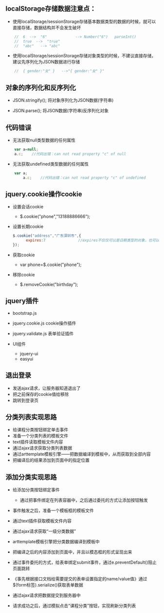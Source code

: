## localStorage存储数据注意点：
+ 使用localStorage/sessionStorage存储基本数据类型的数据的时候，就可以直接存储，数据结构并不会发生破坏
```js
    //  6  -->  "6"             --> Number("6")   parseInt()
    //  true  -->  "true"
    //  "abc"   --> "abc"
```

+ 使用localStorage/sessionStorage存储对象类型的时候，不建议直接存储，建议先序列化为JSON数据进行存储
```js
    //  { gender:"女" }   -->"{ gender:"女" }"
```

## 对象的序列化和反序列化
+ JSON.stringify(); 将对象序列化为JSON数据(字符串)

+ JSON.parse();     将JSON数据(字符串)反序列化对象

## 代码错误
+ 无法获取null类型数据的任何属性
```js
    var a=null;
    a.c;    //代码出错：can not read property "c" of null
```

+ 无法获取undefined类型数据的任何属性
```js
    var a;
        a.c;    //代码出错：can not read property "c" of undefined
```

## jquery.cookie操作cookie
+ 设置会话cookie
    - $.cookie("phone","13188886666");
+ 设置长期cookie
   ```js
   $.cookie("address","广东深圳市",{
         expires:7               //expires不仅仅可以是日期类型的对象，也可以是以天为单位的数字
   });
   ```

+ 获取cookie
    + var phone=$.cookie("phone");

+ 移除cookie
    - $.removeCookie("birthday");

## jquery插件
+ bootstrap.js
+ jquery.cookie.js          cookie操作插件
+ jquery.validate.js        表单验证插件

+ UI组件
    - jquery-ui
    - easyui

## 退出登录
+ 发送ajax请求，让服务器知道退出了
+ 把之前保存的cookie值给移除
+ 跳转到登录页

## 分类列表实现思路
+ 给课程分类按钮绑定单击事件
+ 准备一个分类列表的模板文件
+ text插件读取模板文件内容
+ 通过ajax请求获取分类列表数据
+ 通过arttemplate模板引擎——把数据编译到模板中，从而获取到全部内容
+ 把编译后的结果添加到页面中的指定位置

## 添加分类实现思路
+ 给添加分类按钮绑定事件
    - 通过把事件绑定在列表容器中，之后通过委托的方式让添加按钮触发
+ 事件触发之后，准备一个模板框的模板文件
+ 通过text插件获取模板文件内容
+ 通过ajax请求获取“一级分类数据”
+ arttemplate模板引擎把分类数据编译到模板中
+ 把编译之后的内容添加到页面中，并且以模态框的形式呈现出来

+ 通过事件委托的方式，给表单绑定submit事件，通过e.preventDefault()阻止页面跳转
+ 《事先根据接口文档给需要提交的表单设置指定的name/value值》通过$(form标签).serialize()获取表单数据
+ 通过ajax请求把数据提交到服务器中
+ 请求成功之后，通过模拟点击“课程分类”按钮，实现刷新分类列表